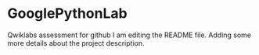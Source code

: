 # GooglePythonLab
Qwiklabs assessment for github
I am editing the README file. Adding some more details about the project description.
